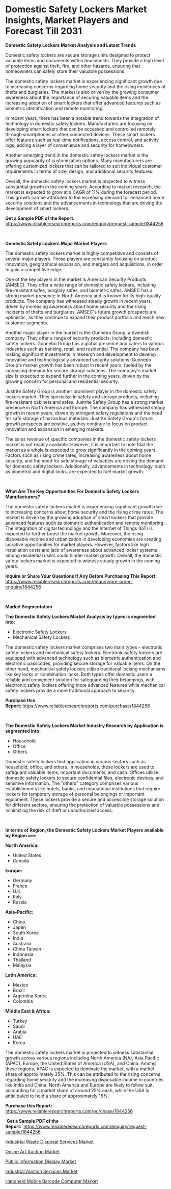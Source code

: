 <p><h1>Domestic Safety Lockers Market Insights, Market Players and Forecast Till 2031</h1></p><p><strong>Domestic Safety Lockers Market Analysis and Latest Trends</strong></p>
<p><p>Domestic safety lockers are secure storage units designed to protect valuable items and documents within households. They provide a high level of protection against theft, fire, and other hazards, ensuring that homeowners can safely store their valuable possessions.</p><p>The domestic safety lockers market is experiencing significant growth due to increasing concerns regarding home security and the rising incidences of thefts and burglaries. The market is also driven by the growing consumer awareness about the importance of securing valuable items and the increasing adoption of smart lockers that offer advanced features such as biometric identification and remote monitoring.</p><p>In recent years, there has been a notable trend towards the integration of technology in domestic safety lockers. Manufacturers are focusing on developing smart lockers that can be accessed and controlled remotely through smartphones or other connected devices. These smart lockers offer features such as real-time notifications, access control, and activity logs, adding a layer of convenience and security for homeowners.</p><p>Another emerging trend in the domestic safety lockers market is the growing popularity of customization options. Many manufacturers are offering customized lockers that can be tailored to suit individual customer requirements in terms of size, design, and additional security features.</p><p>Overall, the domestic safety lockers market is projected to witness substantial growth in the coming years. According to market research, the market is expected to grow at a CAGR of 11% during the forecast period. This growth can be attributed to the increasing demand for enhanced home security solutions and the advancements in technology that are driving the development of smart lockers.</p></p>
<p><strong>Get a Sample PDF of the Report:&nbsp;</strong> <a href="https://www.reliableresearchreports.com/enquiry/request-sample/1844256">https://www.reliableresearchreports.com/enquiry/request-sample/1844256</a></p>
<p>&nbsp;</p>
<p><strong>Domestic Safety Lockers Major Market Players</strong></p>
<p><p>The domestic safety lockers market is highly competitive and consists of several major players. These players are constantly focusing on product innovation, geographical expansion, and mergers and acquisitions, in order to gain a competitive edge. </p><p>One of the key players in the market is American Security Products (AMSEC). They offer a wide range of domestic safety lockers, including fire-resistant safes, burglary safes, and biometric safes. AMSEC has a strong market presence in North America and is known for its high-quality products. The company has witnessed steady growth in recent years, driven by increasing awareness about home security and the rising incidents of thefts and burglaries. AMSEC's future growth prospects are optimistic, as they continue to expand their product portfolio and reach new customer segments.</p><p>Another major player in the market is the Gunnebo Group, a Swedish company. They offer a range of security products, including domestic safety lockers. Gunnebo Group has a global presence and caters to various industries such as banking, retail, and residential. The company has been making significant investments in research and development to develop innovative and technologically advanced security solutions. Gunnebo Group's market growth has been robust in recent years, fueled by the increasing demand for secure storage solutions. The company's market size is expected to expand further in the coming years, driven by the growing concern for personal and residential security.</p><p>Justrite Safety Group is another prominent player in the domestic safety lockers market. They specialize in safety and storage products, including fire-resistant cabinets and safes. Justrite Safety Group has a strong market presence in North America and Europe. The company has witnessed steady growth in recent years, driven by stringent safety regulations and the need for safe storage of hazardous materials. Justrite Safety Group's future growth prospects are positive, as they continue to focus on product innovation and expansion in emerging markets.</p><p>The sales revenue of specific companies in the domestic safety lockers market is not readily available. However, it is important to note that the market as a whole is expected to grow significantly in the coming years. Factors such as rising crime rates, increasing awareness about home security, and the need for safe storage of valuables are driving the demand for domestic safety lockers. Additionally, advancements in technology, such as biometric and digital locks, are expected to fuel market growth.</p></p>
<p>&nbsp;</p>
<p><strong>What Are The Key Opportunities For Domestic Safety Lockers Manufacturers?</strong></p>
<p><p>The domestic safety lockers market is experiencing significant growth due to increasing concerns about home security and the rising crime rates. The market is driven by the growing adoption of smart lockers that provide advanced features such as biometric authentication and remote monitoring. The integration of digital technology and the Internet of Things (IoT) is expected to further boost the market growth. Moreover, the rising disposable income and urbanization in developing economies are creating lucrative opportunities for market players. However, factors like high installation costs and lack of awareness about advanced locker systems among residential users could hinder market growth. Overall, the domestic safety lockers market is expected to witness steady growth in the coming years.</p></p>
<p><strong>Inquire or Share Your Questions If Any Before Purchasing This Report:</strong> <a href="https://www.reliableresearchreports.com/enquiry/pre-order-enquiry/1844256">https://www.reliableresearchreports.com/enquiry/pre-order-enquiry/1844256</a></p>
<p>&nbsp;</p>
<p><strong>Market Segmentation</strong></p>
<p><strong>The Domestic Safety Lockers Market Analysis by types is segmented into:</strong></p>
<p><ul><li>Electronic Safety Lockers</li><li>Mechanical Safety Lockers</li></ul></p>
<p><p>The domestic safety lockers market comprises two main types - electronic safety lockers and mechanical safety lockers. Electronic safety lockers are equipped with advanced technology such as biometric authentication and electronic passcodes, providing secure storage for valuable items. On the other hand, mechanical safety lockers utilize traditional locking mechanisms like key locks or combination locks. Both types offer domestic users a reliable and convenient solution for safeguarding their belongings, with electronic safety lockers offering more advanced features while mechanical safety lockers provide a more traditional approach to security.</p></p>
<p><strong>Purchase this Report:&nbsp;</strong><a href="https://www.reliableresearchreports.com/purchase/1844256">https://www.reliableresearchreports.com/purchase/1844256</a></p>
<p>&nbsp;</p>
<p><strong>The Domestic Safety Lockers Market Industry Research by Application is segmented into:</strong></p>
<p><ul><li>Household</li><li>Office</li><li>Others</li></ul></p>
<p><p>Domestic safety lockers find application in various sectors such as household, office, and others. In households, these lockers are used to safeguard valuable items, important documents, and cash. Offices utilize domestic safety lockers to secure confidential files, electronic devices, and sensitive information. The "others" category comprises various establishments like hotels, banks, and educational institutions that require lockers for temporary storage of personal belongings or important equipment. These lockers provide a secure and accessible storage solution for different sectors, ensuring the protection of valuable possessions and minimizing the risk of theft or unauthorized access.</p></p>
<p>&nbsp;</p>
<p><strong>In terms of Region, the Domestic Safety Lockers Market Players available by Region are:</strong></p>
<p>
    <p> <strong> North America: </strong>
        <ul>
            <li>United States</li>
            <li>Canada</li>
        </ul>
        </p> 
    <p> <strong> Europe: </strong>
        <ul>
            <li>Germany</li>
            <li>France</li>
            <li>U.K.</li>
            <li>Italy</li>
            <li>Russia</li>
        </ul>
        </p> 
    <p> <strong> Asia-Pacific: </strong>
        <ul>
            <li>China</li>
            <li>Japan</li>
            <li>South Korea</li>
            <li>India</li>
            <li>Australia</li>
            <li>China Taiwan</li>
            <li>Indonesia</li>
            <li>Thailand</li>
            <li>Malaysia</li>
        </ul>
        </p> 
    <p> <strong> Latin America: </strong>
        <ul>
            <li>Mexico</li>
            <li>Brazil</li>
            <li>Argentina Korea</li>
            <li>Colombia</li>
        </ul>
        </p> 
    <p> <strong> Middle East & Africa: </strong>
        <ul>
            <li>Turkey</li>
            <li>Saudi</li>
            <li>Arabia</li>
            <li>UAE</li>
            <li>Korea</li>
        </ul>
    </p>
    </p>
<p><p>The domestic safety lockers market is projected to witness substantial growth across various regions including North America (NA), Asia Pacific (APAC), Europe, the United States of America (USA), and China. Among these regions, APAC is expected to dominate the market, with a market share of approximately 35%. This can be attributed to the rising concerns regarding home security and the increasing disposable income in countries like India and China. North America and Europe are likely to follow suit, accounting for a market share of around 25% each, while the USA is anticipated to hold a share of approximately 15%.</p></p>
<p><strong>Purchase this Report: </strong><a href="https://www.reliableresearchreports.com/purchase/1844256">https://www.reliableresearchreports.com/purchase/1844256</a></p>
<p>&nbsp;<strong>Get a Sample PDF of the Report:&nbsp;&nbsp;</strong><a href="https://www.reliableresearchreports.com/enquiry/request-sample/1844256">https://www.reliableresearchreports.com/enquiry/request-sample/1844256</a></p>
<p><strong></strong></p>
<p><p><a href="https://medium.com/@alicehanson1974/decoding-industrial-waste-disposal-services-market-metrics-market-share-trends-and-growth-3a52eabd51a9">Industrial Waste Disposal Services Market</a></p><p><a href="https://medium.com/@alicehanson1974/online-art-auction-market-size-and-market-trends-complete-industry-overview-2023-to-2030-5a5fca5fa462">Online Art Auction Market</a></p><p><a href="https://github.com/RoccoManning/Market-Research-Report-List-3/blob/main/public-information-display-market.md">Public Information Display Market</a></p><p><a href="https://medium.com/@alicehanson1974/industrial-auction-services-market-research-report-its-history-and-forecast-2023-to-2030-9f23b16b53a4">Industrial Auction Services Market</a></p><p><a href="https://github.com/NorbertYates/Market-Research-Report-List-3/blob/main/handheld-mobile-barcode-computer-market.md">Handheld Mobile Barcode Computer Market</a></p></p>